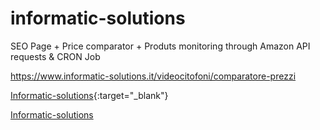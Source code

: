 # informatic-solutions
SEO Page + Price comparator + Produts monitoring through Amazon API requests & CRON Job

https://www.informatic-solutions.it/videocitofoni/comparatore-prezzi 

[Informatic-solutions](https://www.informatic-solutions.it/videocitofoni/comparatore-prezzi){:target="_blank"}

<a href="https://www.informatic-solutions.it/videocitofoni" rel="follow">Informatic-solutions</a>